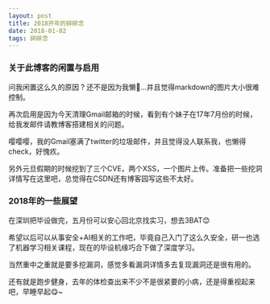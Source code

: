 ```yaml
---
layout: post
title: 2018开年的碎碎念
date: 2018-01-02
tags: 碎碎念
---
```


### 关于此博客的闲置与启用
问我闲置这么久的原因 ? 还不是因为我懒🤣...并且觉得markdown的图片大小很难控制。

再次启用是因为今天清理Gmail邮箱的时候，看到有个妹子在17年7月份的时候，给我发邮件请教博客搭建相关的问题。

嘤嘤嘤，我的Gmail塞满了twitter的垃圾邮件，并且觉得没人联系我，也懒得check，好愧疚。

另外元旦假期的时候挖到了三个CVE，两个XSS，一个图片上传。准备把一些挖洞详情写在这里吧，总觉得在CSDN还有博客园写这些不太好。

### 2018年的一些展望
在深圳把毕设做完，五月份可以安心回北京找实习，想去3BAT😊

希望以后可以从事安全+AI相关的工作吧，毕竟自己入门了这么久安全，研一也选了机器学习相关课程，现在的毕设机缘巧合下做了深度学习。

当然重中之重就是要多挖漏洞，感觉多看漏洞详情多去复现漏洞还是很有用的。

还有就是跑步健身，去年的体检查出来不少不是很紧要的小病，还是得重视起来吧，早睡早起😋~



